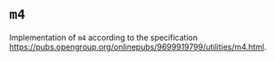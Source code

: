 # `m4`

Implementation of `m4` according to the specification <https://pubs.opengroup.org/onlinepubs/9699919799/utilities/m4.html>.
